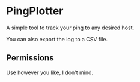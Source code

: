 # PingPlotter

A simple tool to track your ping to any desired host.

You can also export the log to a CSV file.

## Permissions

Use however you like, I don't mind.